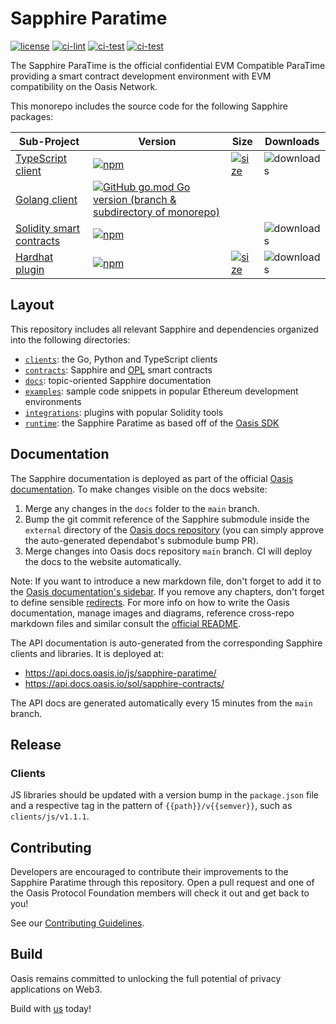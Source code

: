 # Sapphire Paratime

[![license](https://img.shields.io/github/license/oasisprotocol/sapphire-paratime.svg)](https://github.com/oasisprotocol/sapphire-paratime/blob/main/LICENSE)
[![ci-lint](https://github.com/oasisprotocol/sapphire-paratime/actions/workflows/ci-lint.yaml/badge.svg)](https://github.com/oasisprotocol/sapphire-paratime/actions/workflows/ci-lint.yaml)
[![ci-test](https://github.com/oasisprotocol/sapphire-paratime/actions/workflows/ci-test.yaml/badge.svg)](https://github.com/oasisprotocol/sapphire-paratime/actions/workflows/ci-test.yaml)
[![ci-test](https://github.com/oasisprotocol/sapphire-paratime/actions/workflows/contracts-test.yaml/badge.svg)](https://github.com/oasisprotocol/sapphire-paratime/actions/workflows/contracts-test.yaml)

The Sapphire ParaTime is the official confidential EVM Compatible ParaTime
providing a smart contract development environment with EVM compatibility
on the Oasis Network.

This monorepo includes the source code for the following Sapphire packages:

| Sub-Project | Version | Size | Downloads |
| -------- | ------- | ---- | --------- |
| [TypeScript client](https://www.npmjs.com/package/@oasisprotocol/sapphire-paratime) | [![npm](https://img.shields.io/npm/v/@oasisprotocol/sapphire-paratime)](https://www.npmjs.com/package/@oasisprotocol/sapphire-paratime) | [![size](https://img.shields.io/bundlephobia/minzip/@oasisprotocol/sapphire-paratime)](https://bundlephobia.com/package/@oasisprotocol/sapphire-paratime) | ![downloads](https://img.shields.io/npm/dm/@oasisprotocol/sapphire-paratime.svg) |
| [Golang client](https://pkg.go.dev/github.com/oasisprotocol/sapphire-paratime) | [![GitHub go.mod Go version (branch & subdirectory of monorepo)](https://img.shields.io/github/go-mod/go-version/oasisprotocol/sapphire-paratime?filename=clients%2Fgo%2Fgo.mod)](https://pkg.go.dev/github.com/oasisprotocol/sapphire-paratime) | |
| [Solidity smart contracts](https://www.npmjs.com/package/@oasisprotocol/sapphire-contracts) | [![npm](https://img.shields.io/npm/v/@oasisprotocol/sapphire-contracts)](https://www.npmjs.com/package/@oasisprotocol/sapphire-contracts) |  | ![downloads](https://img.shields.io/npm/dm/@oasisprotocol/sapphire-contracts.svg) |
| [Hardhat plugin](https://www.npmjs.com/package/@oasisprotocol/sapphire-hardhat) | [![npm](https://img.shields.io/npm/v/@oasisprotocol/sapphire-hardhat)](https://www.npmjs.com/package/@oasisprotocol/sapphire-hardhat) | [![size](https://img.shields.io/bundlephobia/minzip/@oasisprotocol/sapphire-hardhat)](https://bundlephobia.com/package/@oasisprotocol/sapphire-hardhat) | ![downloads](https://img.shields.io/npm/dm/@oasisprotocol/sapphire-hardhat.svg) |

## Layout

This repository includes all relevant Sapphire and dependencies organized into
the following directories:

- [`clients`](./clients): the Go, Python and TypeScript clients
- [`contracts`](./contracts): Sapphire and [OPL](https://docs.oasis.io/dapp/opl/) smart contracts
- [`docs`](./docs): topic-oriented Sapphire documentation
- [`examples`](./examples/): sample code snippets in popular Ethereum
development environments
- [`integrations`](./integrations/): plugins with popular Solidity tools
- [`runtime`](./runtime/): the Sapphire Paratime as based off of the
[Oasis SDK](https://github.com/oasisprotocol/oasis-sdk)

## Documentation

The Sapphire documentation is deployed as part of the official
[Oasis documentation](https://docs.oasis.io/dapp/sapphire/). To make changes
visible on the docs website:

1. Merge any changes in the `docs` folder to the `main` branch.
2. Bump the git commit reference of the Sapphire submodule inside the `external`
   directory of the [Oasis docs repository](https://github.com/oasisprotocol/docs)
   (you can simply approve the auto-generated dependabot's submodule bump PR).
3. Merge changes into Oasis docs repository `main` branch. CI will deploy the
   docs to the website automatically.

Note: If you want to introduce a new markdown file, don't forget to add
it to the [Oasis documentation's sidebar](https://github.com/oasisprotocol/docs/blob/main/sidebarDapp.js).
If you remove any chapters, don't forget to define sensible [redirects](https://github.com/oasisprotocol/docs/blob/main/redirects.js).
For more info on how to write the Oasis documentation, manage images and
diagrams, reference cross-repo markdown files and similar consult the
[official README](https://github.com/oasisprotocol/docs/blob/main/README.md).

The API documentation is auto-generated from the corresponding Sapphire
clients and libraries. It is deployed at:

* https://api.docs.oasis.io/js/sapphire-paratime/
* https://api.docs.oasis.io/sol/sapphire-contracts/

The API docs are generated automatically every 15 minutes from the `main`
branch.

## Release

### Clients

JS libraries should be updated with a version bump in the `package.json`
file and a respective tag in the pattern of `{{path}}/v{{semver}}`, such as
`clients/js/v1.1.1`.

## Contributing

Developers are encouraged to contribute their improvements to the Sapphire
Paratime through this repository. Open a pull request and one of the Oasis
Protocol Foundation members will check it out and get back to you!

See our [Contributing Guidelines](CONTRIBUTING.md).

## Build

Oasis remains committed to unlocking the full potential of privacy applications
on Web3.

Build with [us](https://oasisprotocol.org/opl#how-to-get-started) today!
